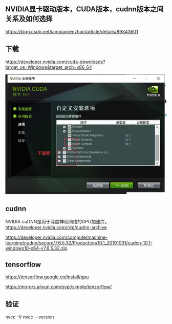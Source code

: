 
## NVIDIA显卡驱动版本，CUDA版本，cudnn版本之间关系及如何选择
https://blog.csdn.net/iamqianrenzhan/article/details/89343601
## 下载
https://developer.nvidia.com/cuda-downloads?target_os=Windows&target_arch=x86_64

![](img/cuda-install.jpg)

## cudnn
NVIDIA cuDNN是用于深度神经网络的GPU加速库。
https://developer.nvidia.com/rdp/cudnn-archive

https://developer.nvidia.com/compute/machine-learning/cudnn/secure/7.6.5.32/Production/10.1_20191031/cudnn-10.1-windows10-x64-v7.6.5.32.zip

## tensorflow

https://tensorflow.google.cn/install/gpu

https://mirrors.aliyun.com/pypi/simple/tensorflow/

## 验证
nvcc -V 
nvcc --version
